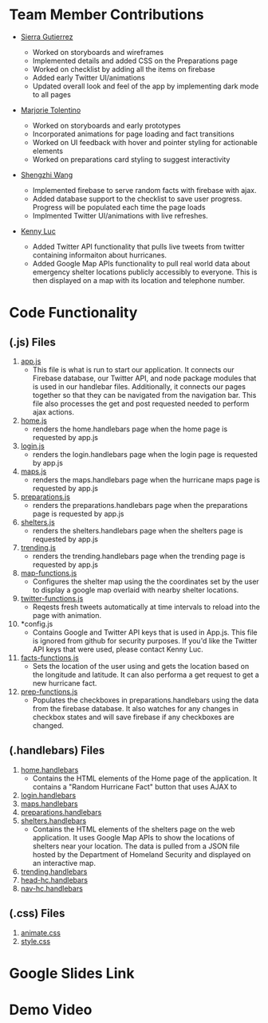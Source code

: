 # Team Member Contributions
* [Sierra Gutierrez](https://github.com/sierracaitlin)<br />
   * Worked on storyboards and wireframes
   * Implemented details and added CSS on the Preparations page
   * Worked on checklist by adding all the items on firebase
   * Added early Twitter UI/animations
   * Updated overall look and feel of the app by implementing dark mode to all pages
* [Marjorie Tolentino](https://github.com/marj-nt)<br />
   * Worked on storyboards and early prototypes
   * Incorporated animations for page loading and fact transitions
   * Worked on UI feedback with hover and pointer styling for actionable
   elements
   * Worked on preparations card styling to suggest interactivity

* [Shengzhi Wang](https://github.com/ShengzhiW)<br />
    * Implemented firebase to serve random facts with firebase with ajax.
    * Added database support to the checklist to save user progress. Progress will be populated each time the page loads 
    * Implmented Twitter UI/animations with live refreshes.

* [Kenny Luc](https://github.com/kennyyluc)<br />
    * Added Twitter API functionality that pulls live tweets from twitter containing informaiton about hurricanes.
    * Added Google Map APIs functionality to pull real world data about emergency shelter locations publicly accessibly to everyone. This is then displayed on a map with its location and telephone number.

# Code Functionality 
## (.js) Files
1. [app.js](app.js)
      * This file is what is run to start our application. It connects our Firebase database, our Twitter API, and node package modules that is used in our handlebar files. Additionally, it connects our pages together so that they can be navigated from the navigation bar. This file also processes the get and post requested needed to perform ajax actions. 
2. [home.js](routes/home.js)
      * renders the home.handlebars page when the home page is requested by app.js
3. [login.js](routes/login.js)
      * renders the login.handlebars page when the login page is requested by app.js
4. [maps.js](routes/maps.js)
      * renders the maps.handlebars page when the hurricane maps page is requested by app.js
5. [preparations.js](routes/preparations.js)
      * renders the preparations.handlebars page when the preparations page is requested by app.js
6. [shelters.js](routes/shelters.js)
      * renders the shelters.handlebars page when the shelters page is requested by app.js
7. [trending.js](routes/trending.js)
      * renders the trending.handlebars page when the trending page is requested by app.js
8. [map-functions.js](public/script/map-functions.js)
      * Configures the shelter map using the the coordinates set by the user to display a google map overlaid with nearby shelter locations.
9. [twitter-functions.js](public/script/twitter-functions.js)
      * Reqests fresh tweets automatically at time intervals to reload into the page with animation.
10. *config.js
      * Contains Google and Twitter API keys that is used in App.js. This file is ignored from github for security purposes. If you'd like the Twitter API keys that were used, please contact Kenny Luc.
11. [facts-functions.js](public/script/facts-functions.js)
      * Sets the location of the user using and gets the location based on the longitude and latitude. It can also performa a get request to get a new hurricane fact.
12. [prep-functions.js](public/script/prep-functions.js)
      * Populates the checkboxes in preparations.handlebars using the data from the firebase database. It also watches for any changes in checkbox states and will save firebase if any checkboxes are changed.

## (.handlebars) Files
1. [home.handlebars](views/home.handlebars)
   * Contains the HTML elements of the Home page of the application. It contains a "Random Hurricane Fact" button that uses AJAX to
2. [login.handlebars](views/login.handlebars)
3. [maps.handlebars](views/maps.handlebars)
4. [preparations.handlebars](views/preparations.handlebars)
5. [shelters.handlebars](views/shelters.handlebars)
    * Contains the HTML elements of the shelters page on the web application. It uses Google Map APIs to show the locations of shelters near your location. The data is pulled from a JSON file hosted by the Department of Homeland Security and displayed on an interactive map.
6. [trending.handlebars](views/trending.handlebars)
7. [head-hc.handlebars](views/partials/head-hc.handlebars)
8. [nav-hc.handlebars](views/partials/nav-hc.handlebars)

## (.css) Files
1. [animate.css](public/stylesheets/animate.css)
2. [style.css](public/stylesheets/style.css)

# Google Slides Link

# Demo Video
